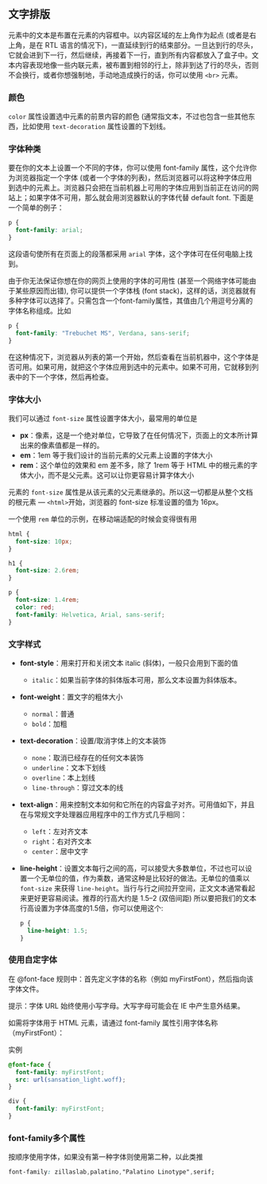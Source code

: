 ## 文字排版

元素中的文本是布置在元素的内容框中。以内容区域的左上角作为起点 (或者是右上角，是在 RTL 语言的情况下)，一直延续到行的结束部分。一旦达到行的尽头，它就会进到下一行，然后继续，再接着下一行，直到所有内容都放入了盒子中。文本内容表现地像一些内联元素，被布置到相邻的行上，除非到达了行的尽头，否则不会换行，或者你想强制地，手动地造成换行的话，你可以使用 `<br>` 元素。

### 颜色

`color` 属性设置选中元素的前景内容的颜色 (通常指文本，不过也包含一些其他东西，比如使用 `text-decoration` 属性设置的下划线。

### 字体种类

要在你的文本上设置一个不同的字体，你可以使用 font-family  属性，这个允许你为浏览器指定一个字体 (或者一个字体的列表)，然后浏览器可以将这种字体应用到选中的元素上。浏览器只会把在当前机器上可用的字体应用到当前正在访问的网站上；如果字体不可用，那么就会用浏览器默认的字体代替 default font. 下面是一个简单的例子：

```css
p {
  font-family: arial;
}
```

这段语句使所有在页面上的段落都采用 `arial` 字体，这个字体可在任何电脑上找到。

由于你无法保证你想在你的网页上使用的字体的可用性 (甚至一个网络字体可能由于某些原因而出错), 你可以提供一个字体栈 (font stack)，这样的话，浏览器就有多种字体可以选择了。只需包含一个font-family属性，其值由几个用逗号分离的字体名称组成。比如

```css
p {
  font-family: "Trebuchet MS", Verdana, sans-serif;
}
```

在这种情况下，浏览器从列表的第一个开始，然后查看在当前机器中，这个字体是否可用。如果可用，就把这个字体应用到选中的元素中。如果不可用，它就移到列表中的下一个字体，然后再检查。

### 字体大小

我们可以通过 `font-size` 属性设置字体大小，最常用的单位是

- **px**：像素，这是一个绝对单位，它导致了在任何情况下，页面上的文本所计算出来的像素值都是一样的。
- **em**：1em 等于我们设计的当前元素的父元素上设置的字体大小
- **rem**：这个单位的效果和 em 差不多，除了 1rem 等于 HTML 中的根元素的字体大小，而不是父元素。这可以让你更容易计算字体大小

元素的 `font-size` 属性是从该元素的父元素继承的。所以这一切都是从整个文档的根元素 — `<html>`开始，浏览器的 font-size 标准设置的值为 16px。

一个使用 `rem` 单位的示例，在移动端适配的时候会变得很有用

```css
html {
  font-size: 10px;
}

h1 {
  font-size: 2.6rem;
}

p {
  font-size: 1.4rem;
  color: red;
  font-family: Helvetica, Arial, sans-serif;
}
```

### 文字样式

- **font-style**：用来打开和关闭文本 italic (斜体)，一般只会用到下面的值
  
  - `italic`：如果当前字体的斜体版本可用，那么文本设置为斜体版本。

- **font-weight**：置文字的粗体大小
  
  - `normal`：普通
  - `bold`：加粗

- **text-decoration**：设置/取消字体上的文本装饰
  
  - `none`：取消已经存在的任何文本装饰
  - `underline`：文本下划线
  - `overline`：本上划线
  - `line-through`：穿过文本的线

- **text-align**：用来控制文本如何和它所在的内容盒子对齐。可用值如下，并且在与常规文字处理器应用程序中的工作方式几乎相同：
  
  - `left`：左对齐文本
  - `right`：右对齐文本
  - `center`：居中文字

- **line-height**：设置文本每行之间的高，可以接受大多数单位，不过也可以设置一个无单位的值，作为乘数，通常这种是比较好的做法。无单位的值乘以 `font-size` 来获得 `line-height`。当行与行之间拉开空间，正文文本通常看起来更好更容易阅读。推荐的行高大约是 1.5–2 (双倍间距) 所以要把我们的文本行高设置为字体高度的1.5倍，你可以使用这个:
  
  ```css
  p {
    line-height: 1.5;
  }
  ```

### 使用自定字体

在 @font-face 规则中：首先定义字体的名称（例如 myFirstFont），然后指向该字体文件。

提示：字体 URL 始终使用小写字母。大写字母可能会在 IE 中产生意外结果。

如需将字体用于 HTML 元素，请通过 font-family 属性引用字体名称（myFirstFont）：

实例

```css
@font-face {
  font-family: myFirstFont;
  src: url(sansation_light.woff);
}

div {
  font-family: myFirstFont;
}
```

### font-family多个属性

按顺序使用字体，如果没有第一种字体则使用第二种，以此类推

```css
font-family: zillaslab,palatino,"Palatino Linotype",serif;
```
